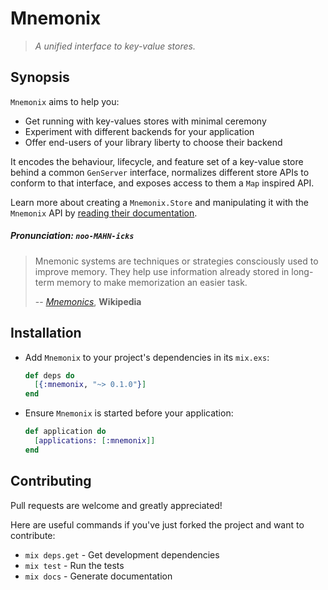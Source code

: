 Mnemonix
========

> *A unified interface to key-value stores.*

## Synopsis

`Mnemonix` aims to help you:

  - Get running with key-values stores with minimal ceremony
  - Experiment with different backends for your application
  - Offer end-users of your library liberty to choose their backend

It encodes the behaviour, lifecycle, and feature set of a key-value store behind a common `GenServer` interface, normalizes different store APIs to conform to that interface, and exposes access to them a `Map` inspired API.

Learn more about creating a `Mnemonix.Store` and manipulating it with the `Mnemonix` API by [reading their documentation](https://hexdocs.pm/mnemonix).

##### Pronunciation: *`noo-MAHN-icks`*

> Mnemonic systems are techniques or strategies consciously used to improve memory. They help use information already stored in long-term memory to make memorization an easier task.
>
> -- *[Mnemonics](https://en.wikipedia.org/wiki/Mnemonic)*, **Wikipedia**

## Installation

- Add `Mnemonix` to your project's dependencies in its `mix.exs`:

  ```elixir
  def deps do
    [{:mnemonix, "~> 0.1.0"}]
  end
  ```

- Ensure `Mnemonix` is started before your application:

  ```elixir
  def application do
    [applications: [:mnemonix]]
  end
  ```

## Contributing

Pull requests are welcome and greatly appreciated!

Here are useful commands if you've just forked the project and want to contribute:

- `mix deps.get` - Get development dependencies
- `mix test` - Run the tests
- `mix docs` - Generate documentation
